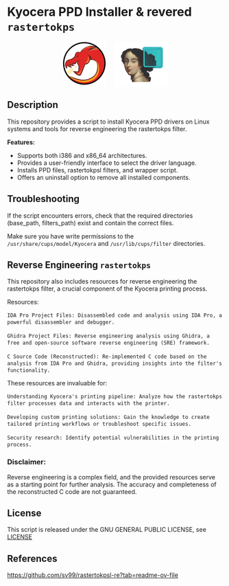# Kyocera PPD Installer & revered `rastertokps`

<div style="display: flex; justify-content: center;">
  <img src="img/ghidra.png" alt="Image 1" style="width: 100px; height: 100px; margin: 0 10px;">
  <img src="img/ida.jpg" alt="Image 2" style="width: 125px; height: 105px; margin: 0 10px;">
</div>

## Description

This repository provides a script to install Kyocera PPD drivers on Linux systems and tools for reverse engineering the rastertokps filter.

**Features:**

- Supports both i386 and x86_64 architectures.
- Provides a user-friendly interface to select the driver language.
- Installs PPD files, rastertokpsl filters, and wrapper script.
- Offers an uninstall option to remove all installed components.

## Troubleshooting

If the script encounters errors, check that the required directories (base_path, filters_path) exist and contain the correct files.

Make sure you have write permissions to the `/usr/share/cups/model/Kyocera` and `/usr/lib/cups/filter` directories.

## Reverse Engineering `rastertokps`

This repository also includes resources for reverse engineering the rastertokps filter, a crucial component of the Kyocera printing process.

Resources:

    IDA Pro Project Files: Disassembled code and analysis using IDA Pro, a powerful disassembler and debugger.

    Ghidra Project Files: Reverse engineering analysis using Ghidra, a free and open-source software reverse engineering (SRE) framework.

    C Source Code (Reconstructed): Re-implemented C code based on the analysis from IDA Pro and Ghidra, providing insights into the filter's functionality.

These resources are invaluable for:

    Understanding Kyocera's printing pipeline: Analyze how the rastertokps filter processes data and interacts with the printer.

    Developing custom printing solutions: Gain the knowledge to create tailored printing workflows or troubleshoot specific issues.

    Security research: Identify potential vulnerabilities in the printing process.

### Disclaimer:

Reverse engineering is a complex field, and the provided resources serve as a starting point for further analysis. The accuracy and completeness of the reconstructed C code are not guaranteed.

## License

This script is released under the GNU GENERAL PUBLIC LICENSE, see [LICENSE](LICENSE)

## References

https://github.com/sv99/rastertokpsl-re?tab=readme-ov-file